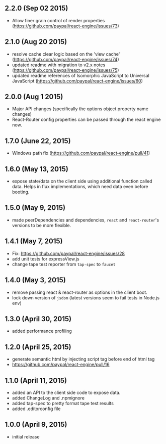 ## 2.2.0 (Sep 02 2015)

* Allow finer grain control of render properties (https://github.com/paypal/react-engine/issues/73)

## 2.1.0 (Aug 20 2015)

* resolve cache clear logic based on the 'view cache' (https://github.com/paypal/react-engine/issues/74)
* updated readme with migration to v2.x notes (https://github.com/paypal/react-engine/issues/75)
* updated readme references of Isomorphic JavaScript to Universal JavaScript (https://github.com/paypal/react-engine/issues/60)

## 2.0.0 (Aug 1 2015)

* Major API changes (specifically the options object property name changes)
* React-Router config properties can be passed through the react engine now.

## 1.7.0 (June 22, 2015)

* Windows path fix (https://github.com/paypal/react-engine/pull/41)

## 1.6.0 (May 13, 2015)

* expose state/data on the client side using additional function called data. Helps in flux implementations, which need data even before booting.

## 1.5.0 (May 9, 2015)

* made peerDependencies and dependencies, `react` and `react-router`'s versions to be more flexible.

## 1.4.1 (May 7, 2015)

* Fix: https://github.com/paypal/react-engine/issues/28
* add unit tests for expressView.js
* change tape test reporter from `tap-spec` to `faucet`

## 1.4.0 (May 3, 2015)

* remove passing react & react-router as options in the client boot.
* lock down version of `jsdom` (latest versions seem to fail tests in Node.js env)

## 1.3.0 (April 30, 2015)

* added performance profiling

## 1.2.0 (April 25, 2015)

* generate semantic html by injecting script tag before end of html tag
* https://github.com/paypal/react-engine/pull/16

## 1.1.0 (April 11, 2015)

* added an API to the client side code to expose data.
* added ChangeLog and .npmignore
* added tap-spec to pretty format tape test results
* added .editorconfig file

## 1.0.0 (April 9, 2015)

* initial release
